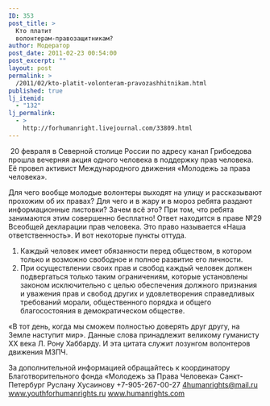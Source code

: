 ```yaml
---
ID: 353
post_title: >
  Кто платит
  волонтерам-правозащитникам?
author: Модератор
post_date: 2011-02-23 00:54:00
post_excerpt: ""
layout: post
permalink: >
  /2011/02/kto-platit-volonteram-pravozashhitnikam.html
published: true
lj_itemid:
  - "132"
lj_permalink:
  - >
    http://forhumanright.livejournal.com/33809.html
---
```

&nbsp;20 февраля в Северной столице России по адресу канал Грибоедова прошла вечерняя акция одного человека в поддержку прав человека. Её провел активист Международного движения &laquo;Молодежь за права человека&raquo;.

Для чего вообще молодые волонтеры выходят на улицу и рассказывают прохожим об их правах? Для чего и в жару и в мороз ребята раздают информационные листовки? Зачем всё это? При том, что ребята занимаются этим совершенно бесплатно! Ответ находится в праве №29 Всеобщей декларации прав человека. Это право называется &laquo;Наша ответственность&raquo;. И вот некоторые пункты оттуда.

1.	Каждый человек имеет обязанности перед обществом, в котором только и возможно свободное и полное развитие его личности.
2.	При осуществлении своих прав и свобод каждый человек должен подвергаться только таким ограничениям, которые установлены законом исключительно с целью обеспечения должного признания и уважения прав и свобод других и удовлетворения справедливых требований морали, общественного порядка и общего благосостояния в демократическом обществе.

&laquo;В тот день, когда мы сможем полностью доверять друг другу, на Земле наступит мир&raquo;. Данные слова принадлежит великому гуманисту ХХ века Л. Рону Хаббарду. И эта цитата служит лозунгом волонтеров движения МЗПЧ.

За дополнительной информацией обращайтесь к координатору
Благотворительного фонда &laquo;Молодежь за Права Человека&raquo; Санкт-Петербург
Руслану Хусаинову
+7-905-267-00-27
4humanrights@mail.ru
www.youthforhumanrights.ru
www.humanrights.com